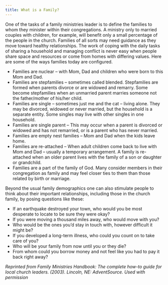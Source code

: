 ```yaml
---
title: What is a Family?
---
```


One of the tasks of a family ministries leader is to define the families to whom they minister within their congregations. A ministry only to married couples with children, for example, will benefit only a small percentage of the people in the church. Families of all sorts may need guidance as they move toward healthy relationships. The work of coping with the daily tasks of sharing a household and managing conflict is never easy when people share space and resources or come from homes with differing values. Here are some of the ways families today are configured.

- Families are nuclear – with Mom, Dad and children who were born to this Mom and Dad.
- Families are stepfamilies – sometimes called blended. Stepfamilies are formed when parents divorce or are widowed and remarry. Some become stepfamilies when an unmarried parent marries someone not the father/mother of his/her child.
- Families are single – sometimes just me and the cat – living alone. They may be divorced, widowed or never married, but the household is a separate entity. Some singles may live with other singles in one household.
- Families are single parent – This may occur when a parent is divorced or widowed and has not remarried, or is a parent who has never married.
- Families are empty nest families – Mom and Dad when the kids leave home.
- Families are re-attached – When adult children come back to live with Mom and Dad – usually a temporary arrangement. A family is re-attached when an older parent lives with the family of a son or daughter or grandchild.
- Families are a part of the family of God. Many consider members in their congregation as family and may feel closer ties to them than those related by birth or marriage.

Beyond the usual family demographics one can also stimulate people to think about their important relationships, including those in the church family, by posing questions like these:

- If an earthquake destroyed your town, who would you be most desperate to locate to be sure they were okay?
- If you were moving a thousand miles away, who would move with you?
- Who would be the ones you’d stay in touch with, however difficult it might be?
- If you developed a long-term illness, who could you count on to take care of you?
- Who will be your family from now until you or they die?
- From whom could you borrow money and not feel like you had to pay it back right away?

_Reprinted from Family Ministries Handbook: The complete how-to guide for local church leaders. (2003). Lincoln, NE: AdventSource. Used with permission_